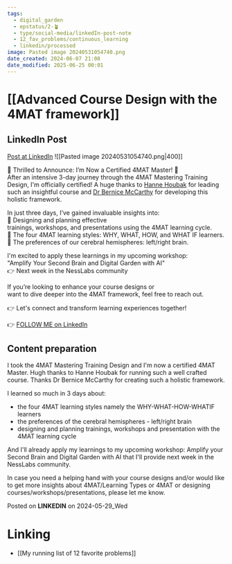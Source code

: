 ```yaml
---
tags:
  - digital_garden
  - epstatus/2-🪴
  - type/social-media/linkedIn-post-note
  - 12_fav_problems/continuous_learning
  - linkedin/processed
image: Pasted image 20240531054740.png
date_created: 2024-06-07 21:08
date_modified: 2025-06-25 00:01
---
```

# [[Advanced Course Design with the 4MAT framework]]

## LinkedIn Post

[Post at LinkedIn](https://www.linkedin.com/posts/sebastiankamilli_thrilled-to-announce-im-now-a-certified-activity-7201839832229130240-beOH?utm_source=share&utm_medium=member_desktop)
![[Pasted image 20240531054740.png|400]]

  🚀 Thrilled to Announce: I’m Now a Certified 4MAT Master! 🚀  
After an intensive 3-day journey through the 4MAT Mastering Training Design, I'm officially certified! A huge thanks to [Hanne Houbak](https://www.linkedin.com/in/hanne-houbak-4aa5252/) for leading such an insightful course and [Dr Bernice McCarthy](https://www.linkedin.com/in/dr-bernice-mccarthy-71556415/) for developing this holistic framework.  
  
In just three days, I’ve gained invaluable insights into:  
🎨 Designing and planning effective  
trainings, workshops, and presentations using the 4MAT learning cycle.  
🌟 The four 4MAT learning styles: WHY, WHAT, HOW, and WHAT IF learners.  
🧠 The preferences of our cerebral hemispheres: left/right brain.  
  
I'm excited to apply these learnings in my upcoming workshop:  
"Amplify Your Second Brain and Digital Garden with AI"  
👉 Next week in the NessLabs community  
  
If you’re looking to enhance your course designs or  
want to dive deeper into the 4MAT framework, feel free to reach out.  
  
👉 Let's connect and transform learning experiences together!

👉 [FOLLOW ME on LinkedIn](https://www.linkedin.com/comm/mynetwork/discovery-see-all?usecase=PEOPLE_FOLLOWS&followMember=sebastiankamilli)

## Content preparation

I took the 4MAT Mastering Training Design and I'm now a certified 4MAT Master. Hugh thanks to Hanne Houbak for running such a well crafted course. Thanks Dr Bernice McCarthy for creating such a holistic framework.

I learned so much in 3 days about:
+ the four 4MAT learning styles namely the WHY-WHAT-HOW-WHATIF learners
+ the preferences of the cerebral hemispheres - left/right brain
+ designing and planning trainings, workshops and presentation with the 4MAT learning cycle

And I'll already apply my learnings to my upcoming workshop: 
Amplify your Second Brain and Digital Garden with AI that I'll provide next week in the NessLabs community.

In case you need a helping hand with your course designs and/or would like to get more insights about 4MAT/Learning Types or 4MAT or designing courses/workshops/presentations, please let me know.

Posted on **LINKEDIN** on 2024-05-29_Wed

# Linking

+ [[My running list of 12 favorite problems]]